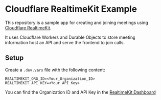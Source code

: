 # Cloudflare RealtimeKit Example

This repository is a sample app for creating and joining meetings using [Cloudflare RealtimeKit](https://realtime.cloudflare.com/).

It uses Cloudflare Workers and Durable Objects to store meeting information host an API and serve the frontend to join calls.

## Setup

Create a `.dev.vars` file with the following content:

```
REALTIMEKIT_ORG_ID=<Your_Organization_ID>
REALTIMEKIT_API_KEY=<Your_API_Key>

```

You can find the Organization ID and API Key in the [RealtimeKit Dashboard](https://dash.realtime.cloudflare.com/)
